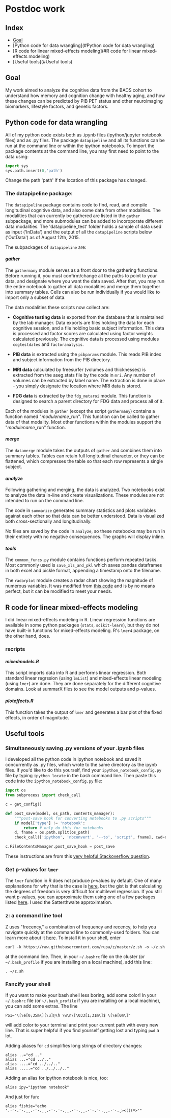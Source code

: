 
# Postdoc work


## Index

* [Goal](#Goal)
* [Python code for data wrangling](#Python code for data wrangling)
* [R code for linear mixed-effects modeling](#R code for linear mixed-effects modeling)
* [Useful tools](#Useful tools)


## <a name="Goal"></a>Goal

My work aimed to analyze the cognitive data from the BACS cohort to understand how memory and cognition change with healthy aging, and how these changes can be predicted by PIB PET status and other neuroimaging biomarkers, lifestyle factors, and genetic factors. 


## <a name="Python code for data wrangling"></a>Python code for data wrangling

All of my python code exists both as .ipynb files (ipython/jupyter notebook files) and as .py files. The package `datapipeline` and all its functions can be run at the command line or within the ipython notebooks. To import the package contents at the command line, you may first need to point to the data using:

```python
import sys
sys.path.insert(0,'path')
```
Change the path 'path' if the location of this package has changed.

### The datapipeline package:

The `datapipeline` package contains code to find, read, and compile longitudinal cognitive data, and also some data from other modalities. The modalities that can currently be gathered are listed in the `gather` subpackage, and more submodules can be added to incoroporate different data modalities. The 'datapipeline_test' folder holds a sample of data used as input ('InData') and the output of all the `datapipeline` scripts below ('OutData') as of August 12th, 2015.

The subpackages of `datapipeline` are:

#### *gather*

The `gathermany` module serves as a front door to the gathering functions. Before running it, you must confirm/change all the paths to point to your data, and designate where you want the data saved. After that, you may run the entire notebook to gather all data modalities and merge them together into summary tables. Cells can also be run individually if you would like to import only a subset of data.

The data modalities these scripts now collect are:

* **Cognitive testing data** is exported from the database that is maintained by the lab manager. Data exports are files holding the data for each cognitive session, and a file holding basic subject information. This data is processed and factor scores are calculated using factor weights calculated previously. The cognitive data is processed using modules `cogtestdates` and `factoranalysis`.

* **PIB data** is extracted using the `pibparams` module. This reads PIB index and subject information from the PIB  directory. 

* **MRI data** calculated by freesurfer (volumes and thicknesses) is extracted from the aseg.stats file by the code in `mri`. Any number of volumes can be extracted by label name. The extraction is done in place - you simply designate the location where MRI data is stored.

* **FDG data** is extracted by the `fdg_metaroi` module. This function is designed to search a parent directory for  FDG data and process all of it.

Each of the modules in `gather` (except the script `gathermany`) contains a function named "*modulename*_run". This function can be called to gather data of that modality. Most other functions within the modules support the "*modulename*_run" function.

#### *merge*

The `datamerge` module takes the outputs of `gather` and combines them into summary tables. Tables can retain full longitudinal character, or they can be flattened, which compresses the table so that each row represents a single subject.

#### *analyze*

Following gathering and merging, the data is analyzed. Two notebooks exist to analyze the data in-line and create visualizations. These modules are not intended to run on the command line.

The code in `summarize` generates summary statistics and plots variables against each other so that data can be better understood. Data is visualized both cross-sectionally and longitudinally. 

No files are saved by the code in `analyze`, so these notebooks may be run in their entirety with no negative consequences. The graphs will display inline.

#### *tools*

The `common_funcs.py` module contains functions perform repeated tasks. Most commonly used is `save_xls_and_pkl` which saves pandas dataframes in both excel and pickle format, appending a timestamp onto the filename.

The `radarplot` module creates a radar chart showing the magnitude of numerous variables. It was modified from [this code](http://gist.github.com/sergiobuj/6721187) and is by no means perfect, but it can be modified to meet your needs.


## <a name="R code for linear mixed-effects modeling"></a>R code for linear mixed-effects modeling

I did linear mixed-effects modeling in R. Linear regression functions are available in some python packages (`stats`, `scikit-learn`), but they do not have built-in functions for mixed-effects modeling. R's `lmer4` package, on the other hand, does. 

### rscripts

#### *mixedmodels.R*

This script imports data into R and performs linear regression. Both standard linear regrssion (using `lmList`) and mixed-effects linear modeling (using `lmer`) are done. They are done separately for the different cognitive domains. Look at summarX files to see the model outputs and p-values.

#### *ploteffects.R*

This function takes the output of `lmer` and generates a bar plot of the fixed effects, in order of magnitude. 


## <a name="Useful tools"></a>Useful tools

### Simultaneously saving .py versions of your .ipynb files

I developed all the python code in ipython notebook and saved it concurrently as .py files, which wrote to the same directory as the ipynb files. If you'd like to do this yourself, find your `ipython_notebook_config.py` file by typing `ipython locate` in the bash command line. Then paste this code into the `ipython_notebook_config.py` file: 

```python
import os
from subprocess import check_call

c = get_config()

def post_save(model, os_path, contents_manager):
    """post-save hook for converting notebooks to .py scripts"""
    if model['type'] != 'notebook':
        return # only do this for notebooks
    d, fname = os.path.split(os_path)
    check_call(['ipython', 'nbconvert', '--to', 'script', fname], cwd=d)

c.FileContentsManager.post_save_hook = post_save
```

These instructions are from this [very helpful Stackoverflow question](https://stackoverflow.com/questions/29329667/ipython-notebook-script-deprecated-how-to-replace-with-post-save-hook).

### Get p-values for `lmer`

The `lmer` function in R does not produce p-values by default. One of many explanations for why that is the case is [here](https://stat.ethz.ch/pipermail/r-help/2006-May/094765.html), but the gist is that calculating the degrees of freedom is very difficult for multilevel regression. If you still want p-values, you can approximate them using one of a few packages listed [here](http://mindingthebrain.blogspot.com/2014/02/three-ways-to-get-parameter-specific-p.html). I used the Satterthwaite approximation. 

### z: a command line tool

Z uses "frecency," a combination of frequency and recency, to help you navigate quickly at the command line to commonly-used folders. You can learn more about it [here](https://github.com/rupa/z). To install it in your shell, enter 

```
curl -k https://raw.githubusercontent.com/rupa/z/master/z.sh -o ~/z.sh
```

at the command line. Then, in your `~/.bashrc` file on the cluster (or `~/.bash_profile` if you are installing on a local machine), add this line: 

```
. ~/z.sh
```

### Fancify your shell

If you want to make your bash shell less boring, add some color! In your `~/.bashrc` file (or `~/.bash_profile` if you are installing on a local machine), you can add some extras. The line

```
PS1="\[\e[0;35m\][\u]@\h \w\n\[\033[1;31m\]$ \[\e[0m\]"
```

will add color to your terminal and print your current path with every new line. That is super helpful if you find yourself getting lost and typing `pwd` a lot.

Adding aliases for `cd` simplifies long strings of directory changes:

```
alias ..="cd .."
alias ...="cd ../.."
alias ....="cd ../../.."
alias .....="cd ../../../.."
```

Adding an alias for ipython notebook is nice, too:

```
alias ipy="ipython notebook"
```

And just for fun:

```
alias fishie="echo '.·¯·.¯·.¸¸.·¯·.¸¸.·¯·.¯·.¸¸.·¯·.¸¸.·¯·.¯·.¸¸.·¯·.¸><(((º>'"
```




```python

```
